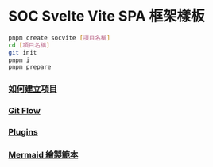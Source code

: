 # SOC Svelte Vite SPA 框架樣板

```sh
pnpm create socvite [項目名稱]
cd [項目名稱]
git init
pnpm i
pnpm prepare
```

### [如何建立項目](/doc/INIT.md)

### [Git Flow](/doc/GitFlow.md)

### [Plugins](/doc/Plugins.md)

### [Mermaid 繪製範本](/doc/BRIEF.md)
